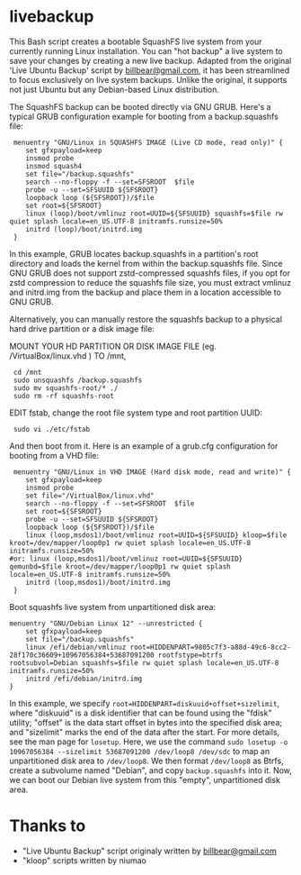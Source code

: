 # livebackup

This Bash script creates a bootable SquashFS live system from your currently running Linux installation. You can "hot backup" a live system to save your changes by creating a new live backup. Adapted from the original 'Live Ubuntu Backup' script by billbear@gmail.com, it has been streamlined to focus exclusively on live system backups. Unlike the original, it supports not just Ubuntu but any Debian-based Linux distribution.

The SquashFS backup can be booted directly via GNU GRUB. Here's a typical GRUB configuration example for booting from a backup.squashfs file:

```
 menuentry "GNU/Linux in SQUASHFS IMAGE (Live CD mode, read only)" {
	set gfxpayload=keep
	insmod probe
	insmod squash4
	set file="/backup.squashfs"
	search --no-floppy -f --set=SFSROOT  $file
	probe -u --set=SFSUUID ${SFSROOT}
	loopback loop (${SFSROOT})/$file
	set root=${SFSROOT}
	linux (loop)/boot/vmlinuz root=UUID=${SFSUUID} squashfs=$file rw quiet splash locale=en_US.UTF-8 initramfs.runsize=50%
	initrd (loop)/boot/initrd.img
 }
```
In this example, GRUB locates backup.squashfs in a partition's root directory and loads the kernel from within the backup.squashfs file. Since GNU GRUB does not support zstd-compressed squashfs files, if you opt for zstd compression to reduce the squashfs file size, you must extract vmlinuz and initrd.img from the backup and place them in a location accessible to GNU GRUB.

Alternatively, you can manually restore the squashfs backup to a physical hard drive partition or a disk image file:

 MOUNT YOUR HD PARTITION OR DISK IMAGE FILE (eg. /VirtualBox/linux.vhd ) TO /mnt,
```
 cd /mnt
 sudo unsquashfs /backup.squashfs
 sudo mv squashfs-root/* ./
 sudo rm -rf squashfs-root
```
EDIT fstab, change the root file system type and root partition UUID:

```
 sudo vi ./etc/fstab
```
And then boot from it.
Here is an example of a grub.cfg configuration for booting from a VHD file:

```
 menuentry "GNU/Linux in VHD IMAGE (Hard disk mode, read and write)" {
	set gfxpayload=keep
	insmod probe
	set file="/VirtualBox/linux.vhd"
	search --no-floppy -f --set=SFSROOT  $file
	set root=${SFSROOT}
	probe -u --set=SFSUUID ${SFSROOT}
	loopback loop (${SFSROOT})/$file
	linux (loop,msdos1)/boot/vmlinuz root=UUID=${SFSUUID} kloop=$file kroot=/dev/mapper/loop0p1 rw quiet splash locale=en_US.UTF-8 initramfs.runsize=50%
#or: linux (loop,msdos1)/boot/vmlinuz root=UUID=${SFSUUID} qemunbd=$file kroot=/dev/mapper/loop0p1 rw quiet splash locale=en_US.UTF-8 initramfs.runsize=50%
	initrd (loop,msdos1)/boot/initrd.img
 }
```   
Boot squashfs live system from unpartitioned disk area:
```
menuentry "GNU/Debian Linux 12" --unrestricted {
	set gfxpayload=keep
	set file="/backup.squashfs"
	linux /efi/debian/vmlinuz root=HIDDENPART=9805c7f3-a88d-49c6-8cc2-28f170c36609+10967056384+53687091200 rootfstype=btrfs rootsubvol=Debian squashfs=$file rw quiet splash locale=en_US.UTF-8 initramfs.runsize=50%
	initrd /efi/debian/initrd.img
}
```
In this example, we specify `root=HIDDENPART=diskuuid+offset+sizelimit`, where "diskuuid" is a disk identifier that can be found using the "fdisk" utility; "offset" is the data start offset in bytes into the specified disk area; and "sizelimit" marks the end of the data after the start. For more details, see the man page for `losetup`. Here, we use the command `sudo losetup -o 10967056384 --sizelimit 53687091200 /dev/loop8 /dev/sdc` to map an unpartitioned disk area to `/dev/loop8`. We then format `/dev/loop8` as Btrfs, create a subvolume named "Debian", and copy `backup.squashfs` into it. Now, we can boot our Debian live system from this "empty", unpartitioned disk area.
 
# Thanks to
* "Live Ubuntu Backup" script originaly written by billbear@gmail.com
* "kloop" scripts written by niumao
